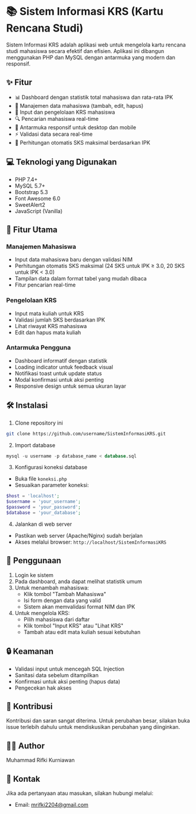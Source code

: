 # 📚 Sistem Informasi KRS (Kartu Rencana Studi)

Sistem Informasi KRS adalah aplikasi web untuk mengelola kartu rencana studi mahasiswa secara efektif dan efisien. Aplikasi ini dibangun menggunakan PHP dan MySQL dengan antarmuka yang modern dan responsif.

## ✨ Fitur

- 📊 Dashboard dengan statistik total mahasiswa dan rata-rata IPK
- 👥 Manajemen data mahasiswa (tambah, edit, hapus)
- 📝 Input dan pengelolaan KRS mahasiswa
- 🔍 Pencarian mahasiswa real-time
- 📱 Antarmuka responsif untuk desktop dan mobile
- ⚡ Validasi data secara real-time
- 🎯 Perhitungan otomatis SKS maksimal berdasarkan IPK

## 💻 Teknologi yang Digunakan

- PHP 7.4+
- MySQL 5.7+
- Bootstrap 5.3
- Font Awesome 6.0
- SweetAlert2
- JavaScript (Vanilla)

## 🚀 Fitur Utama

### Manajemen Mahasiswa
- Input data mahasiswa baru dengan validasi NIM
- Perhitungan otomatis SKS maksimal (24 SKS untuk IPK ≥ 3.0, 20 SKS untuk IPK < 3.0)
- Tampilan data dalam format tabel yang mudah dibaca
- Fitur pencarian real-time

### Pengelolaan KRS
- Input mata kuliah untuk KRS
- Validasi jumlah SKS berdasarkan IPK
- Lihat riwayat KRS mahasiswa
- Edit dan hapus mata kuliah

### Antarmuka Pengguna
- Dashboard informatif dengan statistik
- Loading indicator untuk feedback visual
- Notifikasi toast untuk update status
- Modal konfirmasi untuk aksi penting
- Responsive design untuk semua ukuran layar

## 🛠️ Instalasi

1. Clone repository ini
```bash
git clone https://github.com/username/SistemInformasiKRS.git
```

2. Import database
```sql
mysql -u username -p database_name < database.sql
```

3. Konfigurasi koneksi database
- Buka file `koneksi.php`
- Sesuaikan parameter koneksi:
```php
$host = 'localhost';
$username = 'your_username';
$password = 'your_password';
$database = 'your_database';
```

4. Jalankan di web server
- Pastikan web server (Apache/Nginx) sudah berjalan
- Akses melalui browser: `http://localhost/SistemInformasiKRS`

## 📝 Penggunaan

1. Login ke sistem
2. Pada dashboard, anda dapat melihat statistik umum
3. Untuk menambah mahasiswa:
   - Klik tombol "Tambah Mahasiswa"
   - Isi form dengan data yang valid
   - Sistem akan memvalidasi format NIM dan IPK
4. Untuk mengelola KRS:
   - Pilih mahasiswa dari daftar
   - Klik tombol "Input KRS" atau "Lihat KRS"
   - Tambah atau edit mata kuliah sesuai kebutuhan

## 🔒 Keamanan

- Validasi input untuk mencegah SQL Injection
- Sanitasi data sebelum ditampilkan
- Konfirmasi untuk aksi penting (hapus data)
- Pengecekan hak akses

## 🤝 Kontribusi

Kontribusi dan saran sangat diterima. Untuk perubahan besar, silakan buka issue terlebih dahulu untuk mendiskusikan perubahan yang diinginkan.

## 👨‍💻 Author

Muhammad Rifki Kurniawan

## 📧 Kontak

Jika ada pertanyaan atau masukan, silakan hubungi melalui:
- Email: mrifki2204@gmail.com
